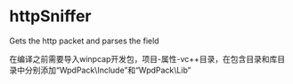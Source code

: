 # httpSniffer
Gets the http packet and parses the field


在编译之前需要导入winpcap开发包，项目-属性-vc++目录，在包含目录和库目录中分别添加“WpdPack\Include”和“WpdPack\Lib”
